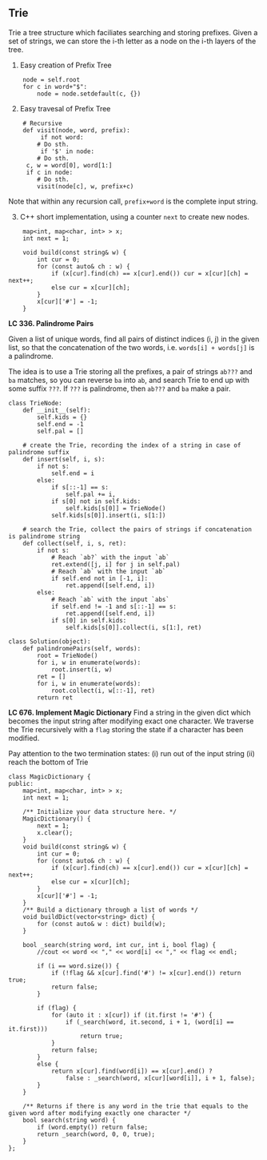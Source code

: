 ## Trie

Trie a tree structure which faciliates searching and storing prefixes. Given a set of strings, we can store the i-th letter as a node on the i-th layers of the tree.

1. Easy creation of Prefix Tree
```
    node = self.root
    for c in word+"$":
        node = node.setdefault(c, {})
```
2. Easy travesal of Prefix Tree
```
    # Recursive
    def visit(node, word, prefix):
         if not word:
	    # Do sth.
         if '$' in node:
	    # Do sth.
	 c, w = word[0], word[1:] 
	 if c in node:
	    # Do sth.
	    visit(node[c], w, prefix+c)
```
Note that within any recursion call, `prefix+word` is the complete input string.

3. C++ short implementation, using a counter `next` to create new nodes.
```
    map<int, map<char, int> > x;
    int next = 1;

    void build(const string& w) {
        int cur = 0;
        for (const auto& ch : w) {
            if (x[cur].find(ch) == x[cur].end()) cur = x[cur][ch] = next++;
            else cur = x[cur][ch];
        }
        x[cur]['#'] = -1;
    }
```

**LC 336. Palindrome Pairs**

Given a list of unique words, find all pairs of distinct indices (i, j) in the given list, so that the concatenation of the two words, i.e. `words[i] + words[j]` is a palindrome.

The idea is to use a Trie storing all the prefixes, a pair of strings `ab???` and `ba` matches, so you can reverse `ba` into `ab`, and search Trie to end up with some suffix `???`. If `???` is palindrome, then `ab???` and `ba` make a pair.

```
class TrieNode:
    def __init__(self):
        self.kids = {}
        self.end = -1
        self.pal = []
    
    # create the Trie, recording the index of a string in case of palindrome suffix
    def insert(self, i, s):
        if not s:
            self.end = i
        else:
            if s[::-1] == s:
                self.pal += i,
            if s[0] not in self.kids:
                self.kids[s[0]] = TrieNode()
            self.kids[s[0]].insert(i, s[1:])
    
    # search the Trie, collect the pairs of strings if concatenation is palindrome string
    def collect(self, i, s, ret):
        if not s:
            # Reach `ab?` with the input `ab`
            ret.extend([j, i] for j in self.pal)
            # Reach `ab` with the input `ab`
            if self.end not in [-1, i]:
                ret.append([self.end, i])
        else:
            # Reach `ab` with the input `abs`
            if self.end != -1 and s[::-1] == s:
                ret.append([self.end, i])
            if s[0] in self.kids:
                self.kids[s[0]].collect(i, s[1:], ret)
        
class Solution(object):
    def palindromePairs(self, words):
        root = TrieNode()
        for i, w in enumerate(words):
            root.insert(i, w)
        ret = []
        for i, w in enumerate(words):
            root.collect(i, w[::-1], ret)
        return ret
```

**LC 676. Implement Magic Dictionary**
Find a string in the given dict which becomes the input string after modifying exact one character.
We traverse the Trie recursively with a `flag` storing the state if a character has been modified.
 
Pay attention to the two termination states: (i) run out of the input string (ii) reach the bottom of Trie

```
class MagicDictionary {
public:
    map<int, map<char, int> > x;
    int next = 1;
    
    /** Initialize your data structure here. */
    MagicDictionary() {
        next = 1;
        x.clear();
    }
    void build(const string& w) {
        int cur = 0;
        for (const auto& ch : w) {
            if (x[cur].find(ch) == x[cur].end()) cur = x[cur][ch] = next++;
            else cur = x[cur][ch];
        }
        x[cur]['#'] = -1;
    }
    /** Build a dictionary through a list of words */
    void buildDict(vector<string> dict) {
        for (const auto& w : dict) build(w);
    }
    
    bool _search(string word, int cur, int i, bool flag) {
        //cout << word << "," << word[i] << "," << flag << endl;
        
        if (i == word.size()) {
            if (!flag && x[cur].find('#') != x[cur].end()) return true;
            return false;
        }
        
        if (flag) {
            for (auto it : x[cur]) if (it.first != '#') {
                if (_search(word, it.second, i + 1, (word[i] == it.first))) 
                    return true;
            }
            return false;
        }
        else {
            return x[cur].find(word[i]) == x[cur].end() ?
                false : _search(word, x[cur][word[i]], i + 1, false);
        }
    }
    
    /** Returns if there is any word in the trie that equals to the given word after modifying exactly one character */
    bool search(string word) {
        if (word.empty()) return false;
        return _search(word, 0, 0, true);
    }
};
```
